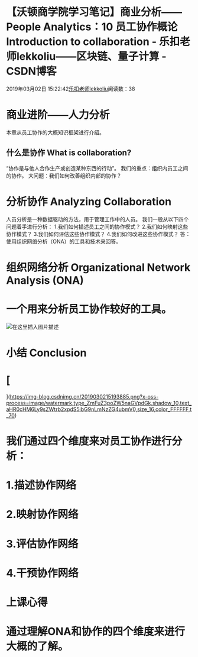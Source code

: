 
# 【沃顿商学院学习笔记】商业分析——People Analytics：10 员工协作概论 Introduction to collaboration - 乐扣老师lekkoliu——区块链、量子计算 - CSDN博客

2019年03月02日 15:22:42[乐扣老师lekkoliu](https://me.csdn.net/lsttoy)阅读数：38



# 商业进阶——人力分析
本章从员工协作的大概知识框架进行介绍。
## 什么是协作 What is collaboration?
“协作是与他人合作生产或创造某种东西的行动”。
我们的重点：组织内员工之间的协作。
大问题：我们如何改善组织内部的协作？
# 分析协作 Analyzing Collaboration
人员分析是一种数据驱动的方法，用于管理工作中的人员。
我们一般从以下四个问题着手进行分析：
1.我们如何描述员工之间的协作模式？
2.我们如何映射这些协作模式？
3.我们如何评估这些协作模式？
4.我们如何改进这些协作模式？
答：使用组织网络分析（ONA）的工具和技术来回答。
# 组织网络分析 Organizational Network Analysis (ONA)
# 一个用来分析员工协作较好的工具。
![在这里插入图片描述](https://img-blog.csdnimg.cn/2019030215193885.png?x-oss-process=image/watermark,type_ZmFuZ3poZW5naGVpdGk,shadow_10,text_aHR0cHM6Ly9sZWtrb2xpdS5ibG9nLmNzZG4ubmV0,size_16,color_FFFFFF,t_70)
# 小结 Conclusion
# [
](https://img-blog.csdnimg.cn/2019030215193885.png?x-oss-process=image/watermark,type_ZmFuZ3poZW5naGVpdGk,shadow_10,text_aHR0cHM6Ly9sZWtrb2xpdS5ibG9nLmNzZG4ubmV0,size_16,color_FFFFFF,t_70)
# 我们通过四个维度来对员工协作进行分析：
# 1.描述协作网络
# 2.映射协作网络
# 3.评估协作网络
# 4.干预协作网络
# 上课心得
# 通过理解ONA和协作的四个维度来进行大概的了解。

